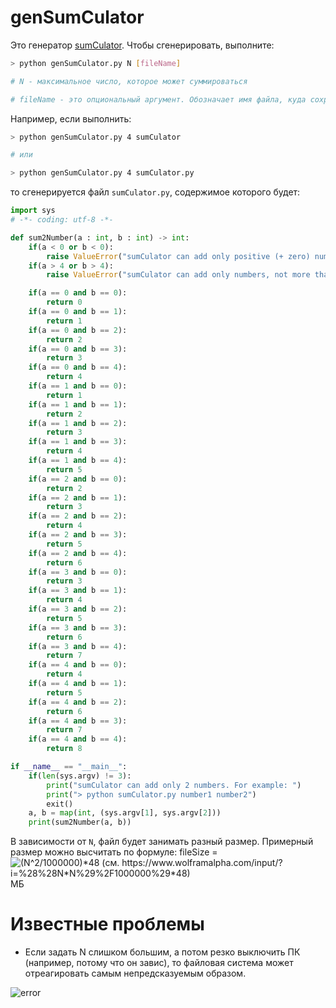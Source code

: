 # genSumCulator

Это генератор [sumCulator](https://github.com/The220th/sumCulator). Чтобы сгенерировать, выполните:

``` bash
> python genSumCulator.py N [fileName]

# N - максимальное число, которое может суммироваться

# fileName - это опциональный аргумент. Обозначает имя файла, куда сохранится вывод программы
```

Например, если выполнить:

``` bash
> python genSumCulator.py 4 sumCulator

# или

> python genSumCulator.py 4 sumCulator.py
```

то сгенерируется файл `sumCulator.py`, содержимое которого будет:

``` python
import sys
# -*- coding: utf-8 -*-

def sum2Number(a : int, b : int) -> int:
    if(a < 0 or b < 0):
        raise ValueError("sumCulator can add only positive (+ zero) numbers")
    if(a > 4 or b > 4):
        raise ValueError("sumCulator can add only numbers, not more than 4")

    if(a == 0 and b == 0):
        return 0
    if(a == 0 and b == 1):
        return 1
    if(a == 0 and b == 2):
        return 2
    if(a == 0 and b == 3):
        return 3
    if(a == 0 and b == 4):
        return 4
    if(a == 1 and b == 0):
        return 1
    if(a == 1 and b == 1):
        return 2
    if(a == 1 and b == 2):
        return 3
    if(a == 1 and b == 3):
        return 4
    if(a == 1 and b == 4):
        return 5
    if(a == 2 and b == 0):
        return 2
    if(a == 2 and b == 1):
        return 3
    if(a == 2 and b == 2):
        return 4
    if(a == 2 and b == 3):
        return 5
    if(a == 2 and b == 4):
        return 6
    if(a == 3 and b == 0):
        return 3
    if(a == 3 and b == 1):
        return 4
    if(a == 3 and b == 2):
        return 5
    if(a == 3 and b == 3):
        return 6
    if(a == 3 and b == 4):
        return 7
    if(a == 4 and b == 0):
        return 4
    if(a == 4 and b == 1):
        return 5
    if(a == 4 and b == 2):
        return 6
    if(a == 4 and b == 3):
        return 7
    if(a == 4 and b == 4):
        return 8

if __name__ == "__main__":
    if(len(sys.argv) != 3):
        print("sumCulator can add only 2 numbers. For example: ")
        print("> python sumCulator.py number1 number2")
        exit()
    a, b = map(int, (sys.argv[1], sys.argv[2]))
    print(sum2Number(a, b))
```

В зависимости от `N`, файл будет занимать разный размер. Примерный размер можно высчитать по формуле: fileSize = ![(N^2/1000000)*48 (см. https://www.wolframalpha.com/input/?i=%28%28N*N%29%2F1000000%29*48)](https://i.imgur.com/4SgQYwR.png) МБ

# Известные проблемы

- Если задать N слишком большим, а потом резко выключить ПК (например, потому что он завис), то файловая система может отреагировать самым непредсказуемым образом.

![error](https://i.imgur.com/bT1KRNY.png)